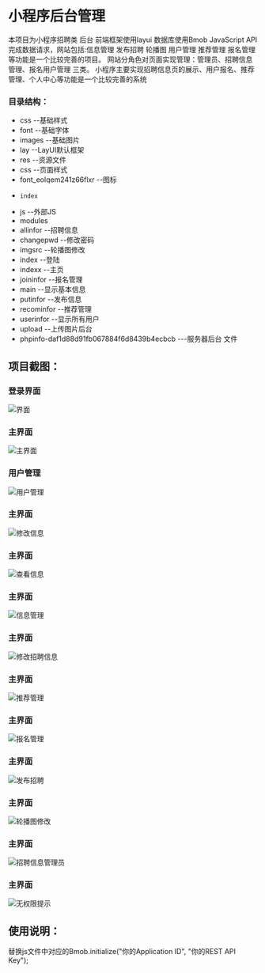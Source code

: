 # 小程序后台管理
本项目为小程序招聘类 后台 前端框架使用layui 数据库使用Bmob JavaScript API完成数据请求，网站包括:信息管理 发布招聘 轮播图 用户管理 推荐管理 报名管理  等功能是一个比较完善的项目。 网站分角色对页面实现管理：管理员、招聘信息管理、报名用户管理 三类。
小程序主要实现招聘信息页的展示、用户报名、推荐管理、个人中心等功能是一个比较完善的系统
### 目录结构：
   *    css     --基础样式
   *   font    --基础字体
   *  images  --基础图片
   * lay     --LayUI默认框架
   * res --资源文件
   *   css --页面样式
   *  font_eolqem241z66flxr --图标
   *     index
   * js --外部JS
   * modules
   * allinfor  --招聘信息  
   * changepwd --修改密码
   * imgsrc    --轮播图修改
   * index     --登陆
   * indexx   --主页
   * joininfor --报名管理
   * main      --显示基本信息
   * putinfor  --发布信息
   * recominfor --推荐管理
   * userinfor --显示所有用户
   * upload    --上传图片后台
   * phpinfo-daf1d88d91fb067884f6d8439b4ecbcb        ---服务器后台 文件
## 项目截图：
### 登录界面
![界面](https://github.com/best-fan/wechat-app-zp/blob/master/screen/1.png)
### 主界面
![主界面](https://github.com/best-fan/wechat-app-zp/blob/master/screen/1.png)
### 用户管理
![用户管理](https://github.com/best-fan/wechat-app-zp/blob/master/screen/1.png)
### 主界面
![修改信息](https://github.com/best-fan/wechat-app-zp/blob/master/screen/1.png)
### 主界面
![查看信息](https://github.com/best-fan/wechat-app-zp/blob/master/screen/1.png)
### 主界面
![信息管理](https://github.com/best-fan/wechat-app-zp/blob/master/screen/1.png)
### 主界面
![修改招聘信息](https://github.com/best-fan/wechat-app-zp/blob/master/screen/1.png)
### 主界面
![推荐管理](https://github.com/best-fan/wechat-app-zp/blob/master/screen/1.png)
### 主界面
![报名管理](https://github.com/best-fan/wechat-app-zp/blob/master/screen/1.png)
### 主界面
![发布招聘](https://github.com/best-fan/wechat-app-zp/blob/master/screen/1.png)
### 主界面
![轮播图修改](https://github.com/best-fan/wechat-app-zp/blob/master/screen/1.png)
### 主界面
![招聘信息管理员](https://github.com/best-fan/wechat-app-zp/blob/master/screen/1.png)
### 主界面
![无权限提示](https://github.com/best-fan/wechat-app-zp/blob/master/screen/1.png)
## 使用说明：
替换js文件中对应的Bmob.initialize("你的Application ID", "你的REST API Key");
     